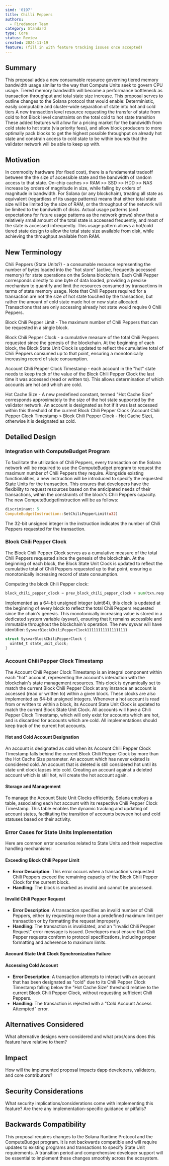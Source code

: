 ```yaml
---
simd: '0197'
title: Chilli Peppers
authors:
  - Firedancer Team
category: Standard
type: Core
status: Review
created: 2024-11-19
feature: (fill in with feature tracking issues once accepted)
---
```



## Summary
 
This proposal adds a new consumable resource governing tiered memory bandwidth usage similar to the way that Compute Units seek to govern CPU usage.
Tiered memory bandwidth will become a performance bottleneck as transaction throughput and total state size increase. This proposal serves to outline changes to the Solana protocol that would enable:
Deterministic, easily computable and cluster-wide separation of state into hot and cold tiers
A new transaction level resource requesting the transfer of state from cold to hot
Block level constraints on the total cold to hot state transition
These added features will allow for a pricing market for the bandwidth from cold state to hot state (via priority fees), and allow block producers to more optimally pack blocks to get the highest possible throughput on already hot state and constrain access to cold state to be within bounds that the validator network will be able to keep up with.
 
 
 
## Motivation
 
In commodity hardware (for fixed cost), there is a fundamental tradeoff between the the size of accessible state and the bandwidth of random access to that state. On-chip caches >> RAM >> SSD >> HDD >> NAS increase by orders of magnitude in size, while falling by orders of magnitude in bandwidth.
For Solana (or any blockchain), treating all state as equivalent (regardless of its usage patterns) means that either total state size will
be limited by the size of RAM, or the throughput of the network will be limited to the bandwidth of disks. Actual usage patterns
(and expectations for future usage patterns as the network grows) show that a relatively small amount of the total state is accessed
frequently, and most of the state is accessed infrequently.
This usage pattern allows a hot/cold tiered state design to allow the total state size available from disk, while achieving the
throughput available from RAM.
 
## New Terminology
 
Chili Peppers (State Units?) - a consumable resource representing the number of bytes loaded into the "hot store" (active, frequently
accessed memory) for state operations on the Solana blockchain. Each Chili Pepper corresponds directly to one byte of data loaded, providing
a precise mechanism to quantify and limit the resources consumed by transactions in terms of state memory usage.
Note that Chili Peppers required for a transaction are not the size of hot state touched by the transaction, but rather the amount of cold
state made hot or new state allocated. Transactions that are only accessing already hot state would require 0 Chili Peppers.
 
Block Chili Pepper Limit - The maximum number of Chili Peppers that can be requested in a single block.
 
Block Chili Pepper Clock - a cumulative measure of the total Chili Peppers requested since the genesis of the blockchain. At the beginning of each block, the Block State Unit Clock is updated to reflect the cumulative total of Chili Peppers consumed up to that point, ensuring a monotonically increasing record of state consumption.
 
Account Chili Pepper Clock Timestamp - each account in the "hot" state needs to keep track of the value of the Block Chili Pepper Clock the last time it was accessed (read or written to). This allows determination of which accounts are hot and which are cold.
 
Hot Cache Size - A new predefined constant, termed "Hot Cache Size" corresponds approximately to the size of the hot state supported
by the validator network. An account is designated as hot if it was last
accessed within this threshold of the current Block Chili Pepper Clock
(Account Chili Pepper Clock Timestamp > Block Chili Pepper Clock - Hot Cache Size), otherwise it is designated
as cold.
 
 
## Detailed Design
 
### Integration with ComputeBudget Program
 
To facilitate the utilization of Chili Peppers, every transaction on the Solana network will be required to use the ComputeBudget program to request the maximum number of Chili Peppers they require. Alongside existing functionalities, a new instruction will be introduced to specify the requested State Units for the transaction. This ensures that developers have the flexibility to request resources based on the anticipated needs of their transactions, within the constraints of the block's Chili Peppers capacity.
The new ComputeBudgetInstruction will be as follows:
 
```rust
discriminant: 5
ComputeBudgetInstruction::SetChiliPepperLimit(u32)
```
 
The 32-bit unsigned integer in the instruction indicates the number of Chili Peppers requested for the transaction.
 
### Block Chili Pepper Clock
 
The Block Chili Pepper Clock serves as a cumulative measure of the total Chili Peppers requested since the genesis of the blockchain. At the beginning of each block, the Block State Unit Clock is updated to reflect the cumulative total of Chili Peppers requested up to that point, ensuring a monotonically increasing record of state consumption.
 
Computing the block Chili Pepper clock:
 
```python
block_chili_pepper_clock = prev_block_chili_pepper_clock + sum(txn.requested_chili_peppers for txn in block.txns)
```
 
Implemented as a 64-bit unsigned integer (uint64), this clock is updated at the beginning of every block to reflect the total Chili Peppers requested since the chain's genesis. This monotonically increasing value is stored in a dedicated system variable (sysvar), ensuring that it remains accessible and immutable throughout the blockchain's operation.
The new sysvar will have identifier: `SysvarB1ockChiliPepperC1ock111111111111111111`
 
```rust
struct SysvarBlockChiliPepperClock {
  uint64_t state_unit_clock;
}
```
 
 
 
### Account Chili Pepper Clock Timestamp
 
The Account Chili Pepper Clock Timestamp is an integral component within each "hot" account, representing the account's interaction with the blockchain's
state management resources. This clock is dynamically set to match the current Block Chili Pepper Clock at any instance an account is accessed (read or written to) within a given block.
These clocks are also implemented as 64-bit unsigned integers. Whenever a hot account is read from or written to within a block, its Account State Unit Clock is updated to match the current Block State Unit Clock.
All accounts will have a Chili Pepper Clock Timestamp, which will only exist for accounts which are hot, and is discarded for accounts which are cold. All implementations should keep track of the current hot accounts.
 
#### Hot and Cold Account Designation
 
An account is designated as cold when its Account Chili Pepper Clock Timestamp falls behind the current Block Chili Pepper Clock by more than the Hot Cache Size parameter.
An account which has never existed is considered cold. An account that is deleted is still considered hot until its state unit clock lapses into cold. Creating an account against a
deleted account which is still hot, will create the hot account again.
 
#### Storage and Management
 
To manage the Account State Unit Clocks efficiently, Solana employs a table, associating each hot account with its respective Chili Pepper Clock Timestamp. This table enables the dynamic tracking and updating of account states, facilitating the transition of accounts between hot and cold statuses based on their activity.
 
### Error Cases for State Units Implementation
 
Here are common error scenarios related to State Units and their respective handling mechanisms:
 
#### Exceeding Block Chili Pepper Limit
 
- **Error Description**: This error occurs when a transaction's requested Chili Peppers exceed the remaining capacity of the Block Chili Pepper Clock for the current block.
- **Handling**: The block is marked as invalid and cannot be processed.
 
#### Invalid Chili Pepper Request
 
- **Error Description**: A transaction specifies an invalid number of Chili Peppers, either by requesting more than a predefined maximum limit per transaction or by formatting the request improperly.
- **Handling**: The transaction is invalidated, and an "Invalid Chili Pepper Request" error message is issued. Developers must ensure that Chili Pepper requests conform to protocol specifications, including proper formatting and adherence to maximum limits.
 
#### Account State Unit Clock Synchronization Failure
 
#### Accessing Cold Account
 
- **Error Description**: A transaction attempts to interact with an account that has been designated as "cold" due to its Chili Pepper Clock Timestamp falling below the "Hot Cache Size" threshold relative to the current Block Chili Pepper Clock, without requesting sufficient Chili Peppers.
- **Handling**: The transaction is rejected with a "Cold Account Access Attempted" error.
 
 
## Alternatives Considered
 
What alternative designs were considered and what pros/cons does this feature
have relative to them?
 
## Impact
 
How will the implemented proposal impacts dapp developers, validators, and core contributors?
 
## Security Considerations
 
What security implications/considerations come with implementing this feature?
Are there any implementation-specific guidance or pitfalls?

 
## Backwards Compatibility 
 
This proposal requires changes to the Solana Runtime Protocol and the ComputeBudget program. It is not backwards compatible and will require updates to existing programs and transactions to specify State Unit requirements. A transition period and comprehensive developer support will be essential to implement these changes smoothly across the ecosystem.